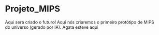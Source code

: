 # Projeto_MIPS
Aqui será criado o futuro! Aqui nós criaremos o primeiro protótipo de MIPS do universo (gerado por IA).
Ágata esteve aqui